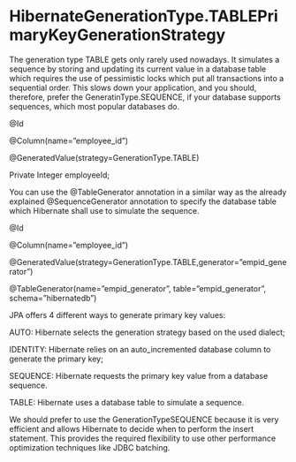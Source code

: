 # HibernateGenerationType.TABLEPrimaryKeyGenerationStrategy

The generation type TABLE gets only rarely used nowadays. It simulates a sequence by storing and updating its current value in a database table which requires the use of pessimistic locks which put all transactions into a sequential order. This slows down your application, and you should, therefore, prefer the GeneratinType.SEQUENCE, if your database supports sequences, which most popular databases do.

@Id

@Column(name=”employee_id”)

@GeneratedValue(strategy=GenerationType.TABLE)

Private Integer employeeId;

You can use the @TableGenerator annotation in a similar way as the already explained @SequenceGenerator annotation to specify the database table which Hibernate shall use to simulate the sequence.

@Id

@Column(name=”employee_id”)

@GeneratedValue(strategy=GenerationType.TABLE,generator=”empid_generator”)

@TableGenerator(name=”empid_generator”, table=”empid_generator”, schema=”hibernatedb”)

JPA offers 4 different ways to generate primary key values:

AUTO: Hibernate selects the generation strategy based on the used dialect;

IDENTITY: Hibernate relies on an auto_incremented database column to generate the primary key;

SEQUENCE: Hibernate requests the primary key value from a database sequence.

TABLE: Hibernate uses a database table to simulate a sequence.

We should prefer to use the GenerationTypeSEQUENCE because it is very efficient and allows Hibernate to decide when to perform the insert statement. This provides the required flexibility to use other performance optimization techniques like JDBC batching.
